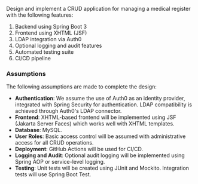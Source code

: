 Design and implement a CRUD application for managing a medical register with the following features:

1. Backend using Spring Boot 3
2. Frontend using XHTML (JSF)
3. LDAP integration via Auth0
4. Optional logging and audit features
5. Automated testing suite
6. CI/CD pipeline

### Assumptions

The following assumptions are made to complete the design:

- **Authentication**: We assume the use of Auth0 as an identity provider, integrated with Spring Security for authentication. LDAP compatibility is achieved through Auth0's LDAP connector.
- **Frontend**: XHTML-based frontend will be implemented using JSF (Jakarta Server Faces) which works well with XHTML templates.
- **Database**: MySQL.
- **User Roles**: Basic access control will be assumed with administrative access for all CRUD operations.
- **Deployment**: GitHub Actions will be used for CI/CD.
- **Logging and Audit**: Optional audit logging will be implemented using Spring AOP or service-level logging.
- **Testing**: Unit tests will be created using JUnit and Mockito. Integration tests will use Spring Boot Test.
